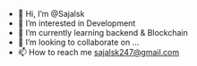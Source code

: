 - 👋 Hi, I’m @Sajalsk
- 👀 I’m interested in Development
- 🌱 I’m currently learning backend & Blockchain
- 💞️ I’m looking to collaborate on ...
- 📫 How to reach me sajalsk247@gmail.com

<!---
Sajalsk/Sajalsk is a ✨ special ✨ repository because its `README.md` (this file) appears on your GitHub profile.
You can click the Preview link to take a look at your changes.
--->
